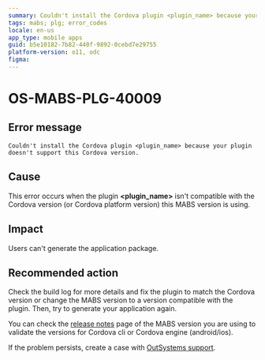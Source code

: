 ```yaml
---
summary: Couldn't install the Cordova plugin <plugin_name> because your plugin doesn't support this Cordova version.
tags: mabs; plg; error_codes
locale: en-us
app_type: mobile apps
guid: b5e10182-7b82-440f-9892-0cebd7e29755
platform-version: o11, odc
figma:
---
```


# OS-MABS-PLG-40009

## Error message

`Couldn't install the Cordova plugin <plugin_name> because your plugin doesn't
support this Cordova version.`

## Cause

This error occurs when the plugin **&lt;plugin_name&gt;** isn't compatible with the
Cordova version (or Cordova platform version) this MABS version is using.

## Impact

Users can't generate the application package.

## Recommended action

Check the build log for more details and fix the plugin to match the Cordova
version or change the MABS version to a version compatible with the plugin.
Then, try to generate your application again.

You can check the [release
notes](https://success.outsystems.com/Support/Release_Notes/Mobile_Apps_Build_Service_Versions)
page of the MABS version you are using to validate the versions for Cordova cli
or Cordova engine (android/ios).

If the problem persists, create a case with [OutSystems
support](https://www.outsystems.com/support/portal/open-support-case?ErrorCode=OS-MABS-PLG-40009).
